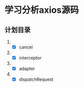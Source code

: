 # 学习分析axios源码

## 计划目录
1. - [x] cancel
2. - [x] interceptor
3. - [x] adapter
4. - [x] dispatchRequest
